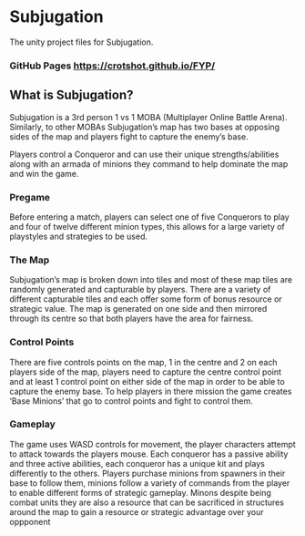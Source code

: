 # Subjugation
The unity project files for Subjugation.
### GitHub Pages https://crotshot.github.io/FYP/

## What is Subjugation?
Subjugation is a 3rd person 1 vs 1 MOBA (Multiplayer Online Battle Arena). Similarly, to other
MOBAs Subjugation’s map has two bases at opposing sides of the map and players fight to capture
the enemy’s base.

Players control a Conqueror and can use their unique strengths/abilities along with an armada of
minions they command to help dominate the map and win the game.

### Pregame
Before entering a match, players can select one of five Conquerors to play and four of twelve different minion types, this
allows for a large variety of playstyles and strategies to be used.

### The Map
Subjugation’s map is broken down into tiles and most of these map tiles are randomly generated
and capturable by players. There are a variety of different capturable tiles and each offer some form
of bonus resource or strategic value. The map is generated on one side and then mirrored through
its centre so that both players have the area for fairness.

### Control Points
There are five controls points on the map, 1 in the centre and 2 on each players side of the map,
players need to capture the centre control point and at least 1 control point on either side of the
map in order to be able to capture the enemy base. To help players in there mission the game
creates ‘Base Minions’ that go to control points and fight to control them.

### Gameplay
The game uses WASD controls for movement, the player characters attempt to attack towards the players mouse.
Each conqueror has a passive ability and three active abilities, each conqueror has a unique kit and plays differently
to the others.
Players purchase minions from spawners in their base to follow them, minions follow a variety of commands from the player to
enable different forms of strategic gameplay. Minons despite being combat units they are also a resource that can be sacrificed
in structures around the map to gain a resource or strategic advantage over your oppponent


